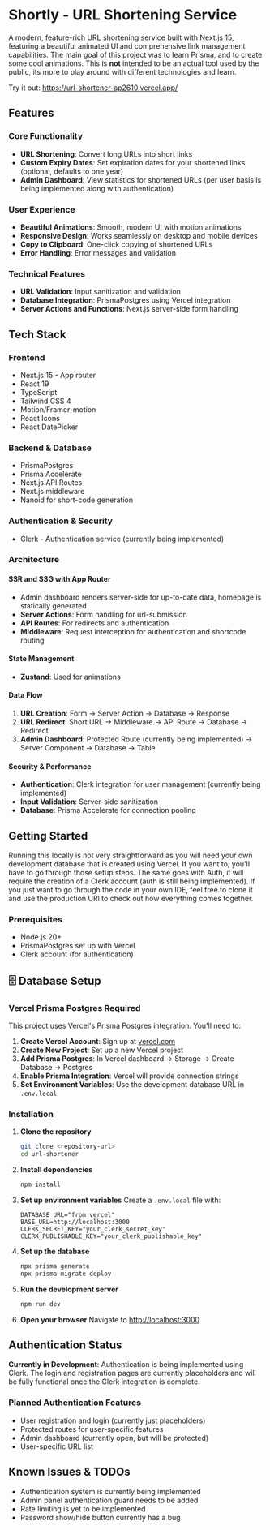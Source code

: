 # Shortly - URL Shortening Service

A modern, feature-rich URL shortening service built with Next.js 15, featuring a beautiful animated UI and comprehensive link management capabilities. The main goal of this project was to learn Prisma, and to create some cool animations. This is **not** intended to be an actual tool used by the public, its more to play around with different technologies and learn.

Try it out: https://url-shortener-ap2610.vercel.app/

## Features

### Core Functionality
- **URL Shortening**: Convert long URLs into short links
- **Custom Expiry Dates**: Set expiration dates for your shortened links (optional, defaults to one year)
- **Admin Dashboard**: View statistics for shortened URLs (per user basis is being implemented along with authentication)

### User Experience
- **Beautiful Animations**: Smooth, modern UI with motion animations
- **Responsive Design**: Works seamlessly on desktop and mobile devices
- **Copy to Clipboard**: One-click copying of shortened URLs
- **Error Handling**: Error messages and validation

### Technical Features
- **URL Validation**: Input sanitization and validation
- **Database Integration**: PrismaPostgres using Vercel integration
- **Server Actions and Functions**: Next.js server-side form handling

## Tech Stack

### Frontend
- Next.js 15 - App router
- React 19
- TypeScript
- Tailwind CSS 4
- Motion/Framer-motion
- React Icons
- React DatePicker

### Backend & Database
- PrismaPostgres
- Prisma Accelerate
- Next.js API Routes
- Next.js middleware
- Nanoid for short-code generation

### Authentication & Security
- Clerk - Authentication service (currently being implemented)

### Architecture

#### **SSR and SSG with App Router**
- Admin dashboard renders server-side for up-to-date data, homepage is statically generated
- **Server Actions**: Form handling for url-submission
- **API Routes**: For redirects and authentication
- **Middleware**: Request interception for authentication and shortcode routing

#### **State Management**
- **Zustand**: Used for animations

#### **Data Flow**
1. **URL Creation**: Form → Server Action → Database → Response
2. **URL Redirect**: Short URL → Middleware → API Route → Database → Redirect
3. **Admin Dashboard**: Protected Route (currently being implemented) → Server Component → Database → Table

#### **Security & Performance**
- **Authentication**: Clerk integration for user management (currently being implemented)
- **Input Validation**: Server-side sanitization
- **Database**: Prisma Accelerate for connection pooling

## Getting Started

Running this locally is not very straightforward as you will need your own development database that is created using Vercel. If you want to, you'll have to go through those setup steps. The same goes with Auth, it will require the creation of a Clerk account (auth is still being implemented). If you just want to go through the code in your own IDE, feel free to clone it and use the production URl to check out how everything comes together.

### Prerequisites
- Node.js 20+ 
- PrismaPostgres set up with Vercel
- Clerk account (for authentication)

## 🗄️ Database Setup

### **Vercel Prisma Postgres Required**
This project uses Vercel's Prisma Postgres integration. You'll need to:

1. **Create Vercel Account**: Sign up at [vercel.com](https://vercel.com)
2. **Create New Project**: Set up a new Vercel project
3. **Add Prisma Postgres**: In Vercel dashboard → Storage → Create Database → Postgres
4. **Enable Prisma Integration**: Vercel will provide connection strings
5. **Set Environment Variables**: Use the development database URL in `.env.local`

### Installation

1. **Clone the repository**
   ```bash
   git clone <repository-url>
   cd url-shortener
   ```

2. **Install dependencies**
   ```bash
   npm install
   ```

3. **Set up environment variables**
   Create a `.env.local` file with:
   ```env
   DATABASE_URL="from_vercel"
   BASE_URL=http://localhost:3000
   CLERK_SECRET_KEY="your_clerk_secret_key"
   CLERK_PUBLISHABLE_KEY="your_clerk_publishable_key"
   ```

4. **Set up the database**
   ```bash
   npx prisma generate
   npx prisma migrate deploy
   ```

5. **Run the development server**
   ```bash
   npm run dev
   ```

6. **Open your browser**
   Navigate to [http://localhost:3000](http://localhost:3000)


## Authentication Status

**Currently in Development**: Authentication is being implemented using Clerk. The login and registration pages are currently placeholders and will be fully functional once the Clerk integration is complete.

### Planned Authentication Features
- User registration and login (currently just placeholders)
- Protected routes for user-specific features
- Admin dashboard (currently open, but will be protected)
- User-specific URL list

## Known Issues & TODOs

- Authentication system is currently being implemented
- Admin panel authentication guard needs to be added
- Rate limiting is yet to be implemented
- Password show/hide button currently has a bug

